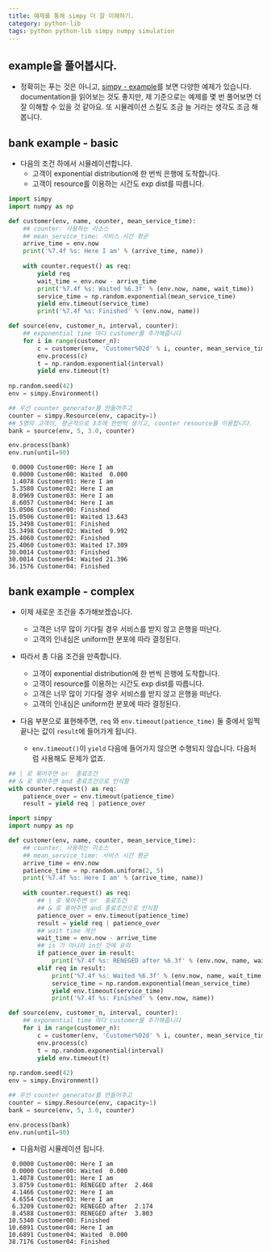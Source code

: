 ```yaml
---
title: 예제를 통해 simpy 더 잘 이해하기.
category: python-lib
tags: python python-lib simpy numpy simulation 
---
```


## example을 풀어봅시다.

- 정확히는 푸는 것은 아니고, [simpy - example](http://simpy.readthedocs.io/en/latest/examples/index.html)를 보면 다양한 예제가 있습니다. documentation을 읽어보는 것도 좋지만, 제 기준으로는 예제를 몇 번 풀어보면 더 잘 이해할 수 있을 것 같아요. 또 시뮬레이션 스킬도 조금 늘 거라는 생각도 조금 해봅니다. 

## bank example - basic 

- 다음의 조건 하에서 시뮬레이션합니다. 
    - 고객이 exponential distribution에 한 번씩 은행에 도착합니다. 
    - 고객이 resource를 이용하는 시간도 exp dist를 따릅니다.

```python
import simpy 
import numpy as np 

def customer(env, name, counter, mean_service_time):
    ## counter: 사용하는 리소스 
    ## mean_service_time: 서비스 시간 평균 
    arrive_time = env.now
    print('%7.4f %s: Here I am' % (arrive_time, name))
    
    with counter.request() as req:
        yield req 
        wait_time = env.now - arrive_time
        print('%7.4f %s: Waited %6.3f' % (env.now, name, wait_time))
        service_time = np.random.exponential(mean_service_time)
        yield env.timeout(service_time)
        print('%7.4f %s: Finished' % (env.now, name))

def source(env, customer_n, interval, counter):
    ## exponential time 마다 customer를 추가해줍니다
    for i in range(customer_n):
        c = customer(env, 'Customer%02d' % i, counter, mean_service_time=5.0)
        env.process(c)
        t = np.random.exponential(interval)
        yield env.timeout(t)
        
np.random.seed(42)
env = simpy.Environment()

## 우선 counter generator를 만들어주고 
counter = simpy.Resource(env, capacity=1)
## 5명의 고객이, 평균적으로 3초에 한번씩 생기고, counter resource를 이용합니다. 
bank = source(env, 5, 3.0, counter)

env.process(bank)
env.run(until=90)
```

```
 0.0000 Customer00: Here I am
 0.0000 Customer00: Waited  0.000
 1.4078 Customer01: Here I am
 5.3580 Customer02: Here I am
 8.0969 Customer03: Here I am
 8.6057 Customer04: Here I am
15.0506 Customer00: Finished
15.0506 Customer01: Waited 13.643
15.3498 Customer01: Finished
15.3498 Customer02: Waited  9.992
25.4060 Customer02: Finished
25.4060 Customer03: Waited 17.309
30.0014 Customer03: Finished
30.0014 Customer04: Waited 21.396
36.1576 Customer04: Finished
```

## bank example - complex 

- 이제 새로운 조건을 추가해보겠습니다. 
    - 고객은 너무 많이 기다릴 경우 서비스를 받지 않고 은행을 떠난다. 
    - 고객의 인내심은 uniform한 분포에 따라 결정된다. 

- 따라서 총 다음 조건을 만족합니다. 
    - 고객이 exponential distribution에 한 번씩 은행에 도착합니다. 
    - 고객이 resource를 이용하는 시간도 exp dist를 따릅니다.
    - 고객은 너무 많이 기다릴 경우 서비스를 받지 않고 은행을 떠난다. 
    - 고객의 인내심은 uniform한 분포에 따라 결정된다. 

- 다음 부분으로 표현해주면, `req` 와 `env.timeout(patience_time)` 둘 중에서 일찍 끝나는 값이 `result`에 들어가게 됩니다. 
    - `env.timeout()`이 `yield` 다음에 들어가지 않으면 수행되지 않습니다. 다음처럼 사용해도 문제가 없죠. 

```python
## | 로 묶어주면 or  종료조건
## & 로 묶어주면 and 종료조건으로 인식함 
with counter.request() as req:
    patience_over = env.timeout(patience_time) 
    result = yield req | patience_over
```

```python
import simpy 
import numpy as np 

def customer(env, name, counter, mean_service_time):
    ## counter: 사용하는 리소스 
    ## mean_service_time: 서비스 시간 평균 
    arrive_time = env.now
    patience_time = np.random.uniform(2, 5)
    print('%7.4f %s: Here I am' % (arrive_time, name))
    
    with counter.request() as req:
        ## | 로 묶어주면 or  종료조건
        ## & 로 묶어주면 and 종료조건으로 인식함 
        patience_over = env.timeout(patience_time) 
        result = yield req | patience_over
        ## wait time 게산 
        wait_time = env.now - arrive_time
        ## is 가 아니라 in인 것에 유의
        if patience_over in result:
            print('%7.4f %s: RENEGED after %6.3f' % (env.now, name, wait_time))
        elif req in result:
            print('%7.4f %s: Waited %6.3f' % (env.now, name, wait_time))
            service_time = np.random.exponential(mean_service_time)
            yield env.timeout(service_time)
            print('%7.4f %s: Finished' % (env.now, name))

def source(env, customer_n, interval, counter):
    ## exponential time 마다 customer를 추가해줍니다
    for i in range(customer_n):
        c = customer(env, 'Customer%02d' % i, counter, mean_service_time=8.0)
        env.process(c)
        t = np.random.exponential(interval)
        yield env.timeout(t)
        
np.random.seed(42)
env = simpy.Environment()

## 우선 counter generator를 만들어주고 
counter = simpy.Resource(env, capacity=1)
bank = source(env, 5, 3.0, counter)

env.process(bank)
env.run(until=90)
```

- 다음처럼 시뮬레이션 됩니다. 

```
 0.0000 Customer00: Here I am
 0.0000 Customer00: Waited  0.000
 1.4078 Customer01: Here I am
 3.8759 Customer01: RENEGED after  2.468
 4.1466 Customer02: Here I am
 4.6554 Customer03: Here I am
 6.3209 Customer02: RENEGED after  2.174
 8.4588 Customer03: RENEGED after  3.803
10.5340 Customer00: Finished
10.6891 Customer04: Here I am
10.6891 Customer04: Waited  0.000
38.7176 Customer04: Finished
```